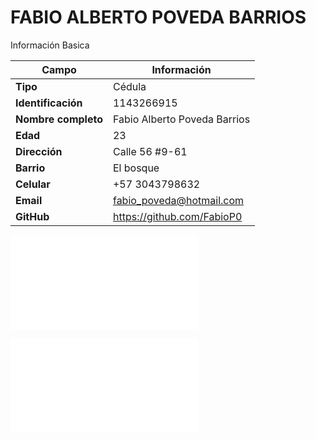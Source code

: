 # FABIO ALBERTO POVEDA BARRIOS
Información Basica

| Campo | Información |
| --- | --- |
| **Tipo** | Cédula |
| **Identificación** | 1143266915 |
| **Nombre completo** | Fabio Alberto Poveda Barrios |
| **Edad** | 23 |
| **Dirección** | Calle 56 #9-61 |
| **Barrio** | El bosque |
| **Celular** | +57 3043798632 |
| **Email** | fabio_poveda@hotmail.com |
| **GitHub** | https://github.com/FabioP0 |

![Ejercicio #1 Aporte de estudiantes](/fabio_poveda/ciclo_while/README.MD)

![Ejercicio #2 Busqueda por cédula](/fabio_poveda/search_exercise/README.MD)
